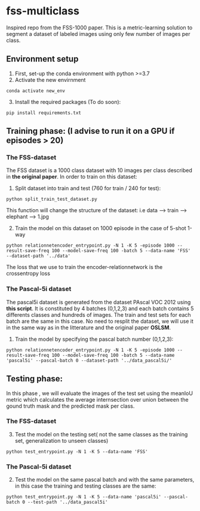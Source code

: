 # fss-multiclass
Inspired repo from the FSS-1000 paper. This is a metric-learning solution to segment a dataset of labeled images using only few number of images per class.

## Environment setup 

1) First, set-up the conda environment with python >=3.7 
2) Activate the new envirnment 
```
conda activate new_env
```
3) Install the required packages (To do soon):
```
pip install requirements.txt
```

## Training phase: (I advise to run it on a GPU if episodes > 20)

### The FSS-dataset

The FSS dataset is a 1000 class dataset with 10 images per class described in **the original paper**. In order to train on this dataset: 

1) Split dataset into train and test (760 for train / 240 for test):
```
python split_train_test_dataset.py
```
This function will change the structure of the dataset: i.e data --> train --> elephant --> 1.jpg

2) Train the model on this dataset on 1000 episode in the case of 5-shot 1-way
```
python relationnetencoder_entrypoint.py -N 1 -K 5 -episode 1000 --result-save-freq 100 --model-save-freq 100 -batch 5 --data-name 'FSS' --dataset-path '../data'

```
The loss that we use to train the encoder-relationnetwork is the crossentropy loss
### The Pascal-5i dataset
The pascal5i dataset is generated from the dataset PAscal VOC 2012 using **this script**. It is constituted by 4 batches (0,1,2,3) and each batch contains 5 differents classes and hundreds of images. The train and test sets for each batch are the same in this case. No need to resplit the dataset, we will use it in the same way as in the litterature and the original paper **OSLSM**.

1) Train the model by specifying the pascal batch number (0,1,2,3):
```
python relationnetencoder_entrypoint.py -N 1 -K 5 -episode 1000 --result-save-freq 100 --model-save-freq 100 -batch 5 --data-name 'pascal5i' --pascal-batch 0 --dataset-path '../data_pascal5i/'
```
## Testing phase: 
In this phase , we will evaluate the images of the test set using the meanIoU metric which calculates the average internsection over union between the gound truth mask and the predicted mask per class.

### The FSS-dataset
3) Test the model on the testing set( not the same classes as the training set, generalization to unseen classes) 
```
python test_entrypoint.py -N 1 -K 5 --data-name 'FSS' 
```
### The Pascal-5i dataset
2) Test the model on the same pascal batch and with the same parameters, in this case the training and testing classes are the same:
```
python test_entrypoint.py -N 1 -K 5 --data-name 'pascal5i' --pascal-batch 0 --test-path '../data_pascal5i' 
```

